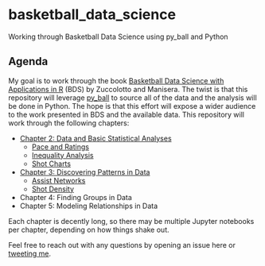 # basketball_data_science
Working through Basketball Data Science using py_ball and Python

## Agenda

My goal is to work through the book [Basketball Data Science with Applications in R](https://www.amazon.com/Basketball-Data-Science-Applications-Chapman/dp/1138600814) (BDS) by Zuccolotto and Manisera. The twist is that this repository will leverage [py_ball](https://github.com/basketballrelativity/py_ball) to source all of the data and the analysis will be done in Python. The hope is that this effort will expose a wider audience to the work presented in BDS and the available data. This repository will work through the following chapters:

* [Chapter 2: Data and Basic Statistical Analyses](https://github.com/basketballrelativity/basketball_data_science/tree/master/Chapter%202)
  - [Pace and Ratings](https://github.com/basketballrelativity/basketball_data_science/blob/master/Chapter%202/Pace%20and%20Ratings.ipynb)
  - [Inequality Analysis](https://github.com/basketballrelativity/basketball_data_science/blob/master/Chapter%202/Inequality%20Analysis.ipynb)
  - [Shot Charts](https://github.com/basketballrelativity/basketball_data_science/blob/master/Chapter%202/Shot%20Charts.ipynb)
* [Chapter 3: Discovering Patterns in Data](https://github.com/basketballrelativity/basketball_data_science/blob/master/Chapter%203)
  - [Assist Networks](https://github.com/basketballrelativity/basketball_data_science/blob/master/Chapter%203/Assist%20Networks.ipynb)
  - [Shot Density](https://github.com/basketballrelativity/basketball_data_science/blob/master/Chapter%203/Shot%20Density.ipynb)
* Chapter 4: Finding Groups in Data
* Chapter 5: Modeling Relationships in Data

Each chapter is decently long, so there may be multiple Jupyter notebooks per chapter, depending on how things shake out.

Feel free to reach out with any questions by opening an issue here or [tweeting me](https://twitter.com/py_ball_).
